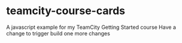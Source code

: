 # teamcity-course-cards
A javascript example for my TeamCity Getting Started course 
Have a change to trigger build
one more changes
